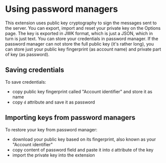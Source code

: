 # Using password managers

This extension uses public key cryptography to sign the messages sent to the
server. You can export, import and reset your private key on the Options page.
The key is exported in JWK format, which is just a JSON, which in turn is just
text.
You can store your credentials in password manager. If the password manager can
not store the full public key (it's rather long), you can store just your
public key fingerprint (as account name) and private part of key (as password).

## Saving credentials
To save credentials:
 - copy public key fingerprint called "Account identifier" and store it as name
 - copy `d` attribute and save it as password

## Importing keys from password managers
To restore your key from password manager:
 - download your public key based on its fingerprint, also known as your
   "Account identifier"
 - copy content of password field and paste it into `d` attribute of the key
 - import the private key into the extension
